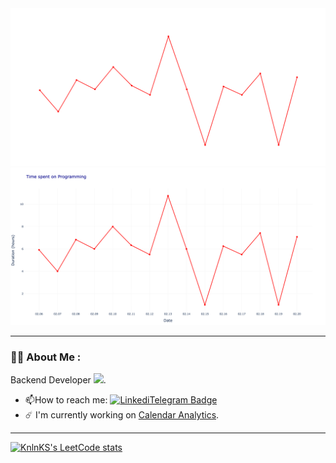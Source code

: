 <div id="header" align="center">
  <img src="chart_dark.png#gh-dark-mode-only"/>
  <img src="chart_light.png#gh-light-mode-only"/>
</div> 

---

### :man_technologist: About Me :
Backend Developer <img src="https://media.giphy.com/media/WUlplcMpOCEmTGBtBW/giphy.gif" width="30">.

- :mailbox:How to reach me: [![LinkediTelegram Badge](https://img.shields.io/badge/Telegram-informational?logo=telegram&logoColor=white&style=appveyor)](https://t.me/berupor)
- :comet: I'm currently working on [Calendar Analytics](https://github.com/Berupor/Calendar-Analytics).
---

[![KnlnKS's LeetCode stats](https://leetcode-stats-six.vercel.app/?username=Berupor&theme=dark)](https://github.com/KnlnKS/leetcode-stats)


